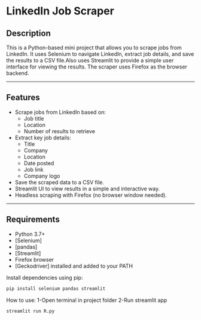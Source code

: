 # LinkedIn Job Scraper

## Description
This is a Python-based mini project that allows you to scrape jobs from LinkedIn. It uses Selenium to navigate LinkedIn, extract job details, and save the results to a CSV file.Also uses Streamlit to provide a simple user interface for viewing the results. The scraper uses Firefox as the browser backend.

---

## Features
- Scrape jobs from LinkedIn based on:
  - Job title
  - Location
  - Number of results to retrieve
- Extract key job details:
  - Title
  - Company
  - Location
  - Date posted
  - Job link
  - Company logo
- Save the scraped data to a CSV file.
- Streamlit UI to view results in a simple and interactive way.
- Headless scraping with Firefox (no browser window needed).

---

## Requirements
- Python 3.7+
- [Selenium]
- [pandas]
- [Streamlit]
- Firefox browser
- [Geckodriver] installed and added to your PATH

Install dependencies using pip:

```bash
pip install selenium pandas streamlit
```

How to use:
1-Open terminal in project folder
2-Run streamlit app 
```bash
streamlit run R.py
```



